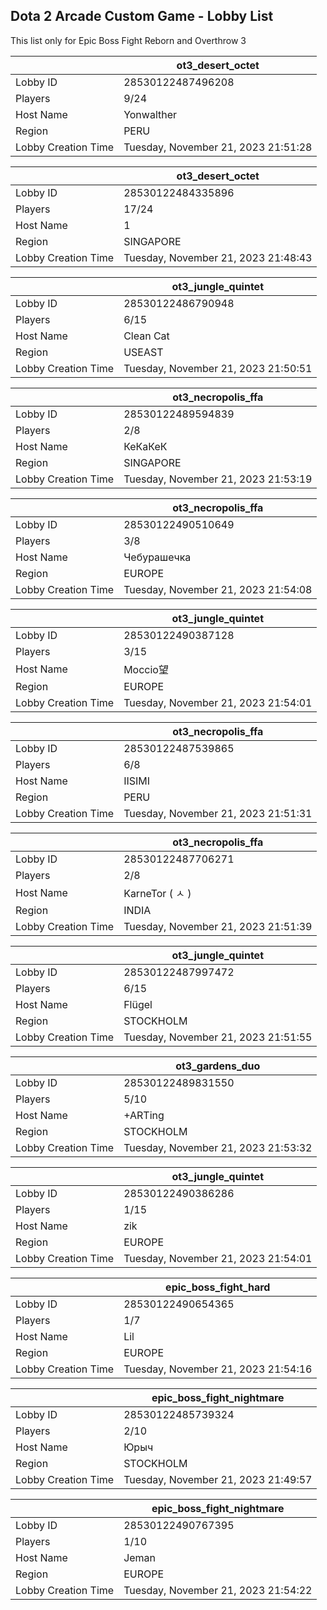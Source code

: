 ## Dota 2 Arcade Custom Game - Lobby List

This list only for Epic Boss Fight Reborn and Overthrow 3

|  | ot3_desert_octet |
| ------ | ------ |
| Lobby ID | 28530122487496208 |
| Players | 9/24 |
| Host Name | Yonwalther |
| Region | PERU |
| Lobby Creation Time | Tuesday, November 21, 2023 21:51:28 |


|  | ot3_desert_octet |
| ------ | ------ |
| Lobby ID | 28530122484335896 |
| Players | 17/24 |
| Host Name | 1 |
| Region | SINGAPORE |
| Lobby Creation Time | Tuesday, November 21, 2023 21:48:43 |


|  | ot3_jungle_quintet |
| ------ | ------ |
| Lobby ID | 28530122486790948 |
| Players | 6/15 |
| Host Name | Clean Cat |
| Region | USEAST |
| Lobby Creation Time | Tuesday, November 21, 2023 21:50:51 |


|  | ot3_necropolis_ffa |
| ------ | ------ |
| Lobby ID | 28530122489594839 |
| Players | 2/8 |
| Host Name | КеКаКеК |
| Region | SINGAPORE |
| Lobby Creation Time | Tuesday, November 21, 2023 21:53:19 |


|  | ot3_necropolis_ffa |
| ------ | ------ |
| Lobby ID | 28530122490510649 |
| Players | 3/8 |
| Host Name | Чебурашечка |
| Region | EUROPE |
| Lobby Creation Time | Tuesday, November 21, 2023 21:54:08 |


|  | ot3_jungle_quintet |
| ------ | ------ |
| Lobby ID | 28530122490387128 |
| Players | 3/15 |
| Host Name | Moccio望 |
| Region | EUROPE |
| Lobby Creation Time | Tuesday, November 21, 2023 21:54:01 |


|  | ot3_necropolis_ffa |
| ------ | ------ |
| Lobby ID | 28530122487539865 |
| Players | 6/8 |
| Host Name | IISIMI |
| Region | PERU |
| Lobby Creation Time | Tuesday, November 21, 2023 21:51:31 |


|  | ot3_necropolis_ffa |
| ------ | ------ |
| Lobby ID | 28530122487706271 |
| Players | 2/8 |
| Host Name | KarneTor ( ㅅ ) |
| Region | INDIA |
| Lobby Creation Time | Tuesday, November 21, 2023 21:51:39 |


|  | ot3_jungle_quintet |
| ------ | ------ |
| Lobby ID | 28530122487997472 |
| Players | 6/15 |
| Host Name | Flügel |
| Region | STOCKHOLM |
| Lobby Creation Time | Tuesday, November 21, 2023 21:51:55 |


|  | ot3_gardens_duo |
| ------ | ------ |
| Lobby ID | 28530122489831550 |
| Players | 5/10 |
| Host Name | +ARTing |
| Region | STOCKHOLM |
| Lobby Creation Time | Tuesday, November 21, 2023 21:53:32 |


|  | ot3_jungle_quintet |
| ------ | ------ |
| Lobby ID | 28530122490386286 |
| Players | 1/15 |
| Host Name | zik |
| Region | EUROPE |
| Lobby Creation Time | Tuesday, November 21, 2023 21:54:01 |


|  | epic_boss_fight_hard |
| ------ | ------ |
| Lobby ID | 28530122490654365 |
| Players | 1/7 |
| Host Name | Lil |
| Region | EUROPE |
| Lobby Creation Time | Tuesday, November 21, 2023 21:54:16 |


|  | epic_boss_fight_nightmare |
| ------ | ------ |
| Lobby ID | 28530122485739324 |
| Players | 2/10 |
| Host Name | Юрыч |
| Region | STOCKHOLM |
| Lobby Creation Time | Tuesday, November 21, 2023 21:49:57 |


|  | epic_boss_fight_nightmare |
| ------ | ------ |
| Lobby ID | 28530122490767395 |
| Players | 1/10 |
| Host Name | Jeman |
| Region | EUROPE |
| Lobby Creation Time | Tuesday, November 21, 2023 21:54:22 |



